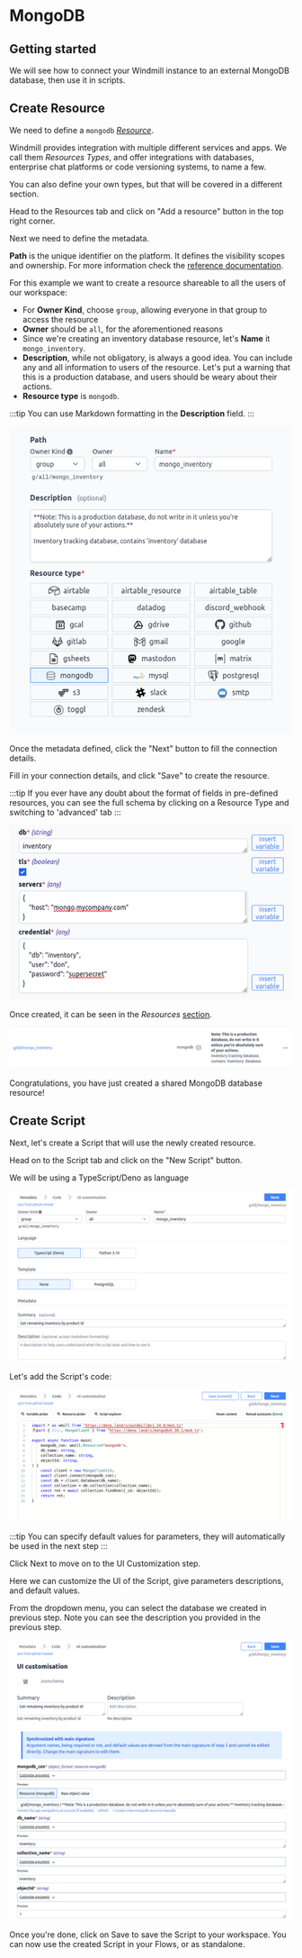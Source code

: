 # MongoDB

## Getting started

We will see how to connect your Windmill instance to an external MongoDB 
database, then use it in scripts.

## Create Resource

We need to define a `mongodb` [*Resource*][docs-resources]. 

Windmill provides integration with multiple different services and apps.
We call them *Resources Types*, and offer integrations with databases, 
enterprise chat platforms or code versioning systems, to name a few. 

You can also define your own types, but that will be covered in a different 
section.

Head to the Resources tab and click on "Add a resource" button in the top 
right corner.

Next we need to define the metadata. 

**Path** is the unique identifier on the platform. It defines 
the visibility scopes and ownership. For more information check the 
[reference documentation][docs-path].

For this example we want to create a resource shareable to all the users
of our workspace:

- For **Owner Kind**, choose `group`, allowing everyone in that group to access
the resource
- **Owner** should be `all`, for the aforementioned reasons
- Since we're creating an inventory database resource, let's **Name** it
`mongo_inventory`.
- **Description**, while not obligatory, is always a good idea. You can include
any and all information to users of the resource. Let's put a warning that
this is a production database, and users should be weary about their actions.
- **Resource type** is `mongodb`.

:::tip
You can use Markdown formatting in the **Description** field.
:::

![define resource metadata](../assets/integrations/mongodb/1_1.png)

Once the metadata defined, click the "Next" button to fill the connection
details. 

Fill in your connection details, and click "Save" to create the resource.

:::tip
If you ever have any doubt about the format of fields in pre-defined
resources, you can see the full schema by clicking on a Resource Type and 
switching to 'advanced' tab
:::


![define resource connection details](../assets/integrations/mongodb/1_2.png)

Once created, it can be seen in the *Resources* [section][wm-app-resources].

![define resource connection details](../assets/integrations/mongodb/1_3.png)

Congratulations, you have just created a shared MongoDB database resource!

## Create Script

Next, let's create a Script that will use the newly created resource.

Head on to the Script tab and click on the "New Script" button.

We will be using a TypeScript/Deno as language

![create script](../assets/integrations/mongodb/2_1.png)

Let's add the Script's code:

![create script code](../assets/integrations/mongodb/2_2.png)

:::tip
You can specify default values for parameters, they will automatically be 
used in the next step
:::

Click Next to move on to the UI Customization step.


Here we can customize the UI of the Script, give parameters descriptions, and
default values. 

From the dropdown menu, you can select the database we created in 
previous step. Note you can see the description you provided in the previous
step.

![create script customization](../assets/integrations/mongodb/2_3.png)

Once you're done, click on Save to save the Script to your workspace. 
You can now use the created Script in your Flows, or as standalone.


<!-- Links -->

[wm-app-resources]: https://app.windmill.dev/resources
[docs-resources]: ../reference#resource
[docs-path]: ../reference#path